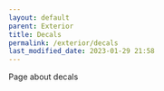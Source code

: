```yaml
---
layout: default
parent: Exterior
title: Decals
permalink: /exterior/decals
last_modified_date: 2023-01-29 21:58
---
```


Page about decals